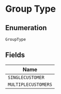 
# Group Type

## Enumeration

`GroupType`

## Fields

| Name |
|  --- |
| `SINGLECUSTOMER` |
| `MULTIPLECUSTOMERS` |

